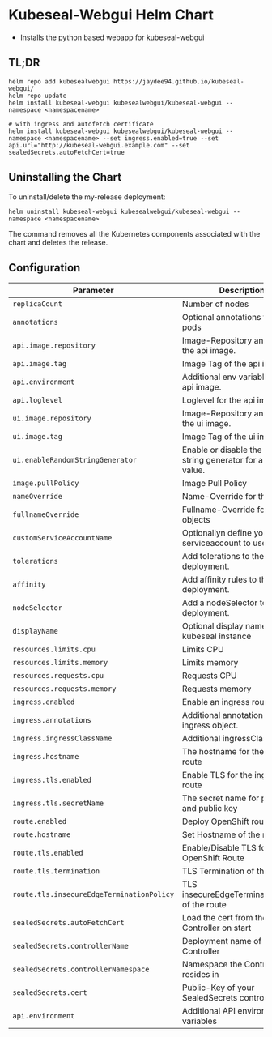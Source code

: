 # Kubeseal-Webgui Helm Chart

* Installs the python based webapp for kubeseal-webgui

## TL;DR
```console
helm repo add kubesealwebgui https://jaydee94.github.io/kubeseal-webgui/
helm repo update
helm install kubeseal-webgui kubesealwebgui/kubeseal-webgui --namespace <namespacename>

# with ingress and autofetch certificate
helm install kubeseal-webgui kubesealwebgui/kubeseal-webgui --namespace <namespacename> --set ingress.enabled=true --set api.url="http://kubeseal-webgui.example.com" --set sealedSecrets.autoFetchCert=true
```

## Uninstalling the Chart

To uninstall/delete the my-release deployment:

```console
helm uninstall kubeseal-webgui kubesealwebgui/kubeseal-webgui --namespace <namespacename>
```

The command removes all the Kubernetes components associated with the chart and deletes the release.

## Configuration

| Parameter                                 | Description                                                       | Default                       |
| ----------------------------------------- | ----------------------------------------------------------------- | ----------------------------- |
| `replicaCount`                            | Number of nodes                                                   | `1`                           |
| `annotations`                             | Optional annotations for the pods                                 | `{}`                          |
| `api.image.repository`                    | Image-Repository and name of the api image.                       | `kubesealwebgui/api`          |
| `api.image.tag`                           | Image Tag of the api image.                                       | `4.2.5`                       |
| `api.environment`                         | Additional env variables for the api image.                       | `{}`                          |
| `api.loglevel`                            | Loglevel for the api image.                                       | `INFO`                        |
| `ui.image.repository`                     | Image-Repository and name of the ui image.                        | `kubesealwebgui/ui`           |
| `ui.image.tag`                            | Image Tag of the ui image.                                        | `4.2.5`                       |
| `ui.enableRandomStringGenerator`          | Enable or disable the random string generator for a secret value. | `false`                       |
| `image.pullPolicy`                        | Image Pull Policy                                                 | `Always`                      |
| `nameOverride`                            | Name-Override for the objects                                     | `""`                          |
| `fullnameOverride`                        | Fullname-Override for the objects                                 | `""`                          |
| `customServiceAccountName`                | Optionallyn define your own serviceaccount to use                 | `true`                        |
| `tolerations`                             | Add tolerations to the deployment.                                | `[]`                          |
| `affinity`                                | Add affinity rules to the deployment.                             | `{}`                          |
| `nodeSelector`                            | Add a nodeSelector to the deployment.                             | `{}`                          |
| `displayName`                             | Optional display name for the kubeseal instance                   | `""`                          |
| `resources.limits.cpu`                    | Limits CPU                                                        | `100m`                        |
| `resources.limits.memory`                 | Limits memory                                                     | `256Mi`                       |
| `resources.requests.cpu`                  | Requests CPU                                                      | `20m`                         |
| `resources.requests.memory`               | Requests memory                                                   | `20m`                         |
| `ingress.enabled`                         | Enable an ingress route                                           | `false`                       |
| `ingress.annotations`                     | Additional annotations for the ingress object.                    | `{}`                          |
| `ingress.ingressClassName`                | Additional ingressClassName.                                      | `""`                          |
| `ingress.hostname`                        | The hostname for the ingress route                                | `kubeseal-webgui.example.com` |
| `ingress.tls.enabled`                     | Enable TLS for the ingress route                                  | `false`                       |
| `ingress.tls.secretName`                  | The secret name for private and public key                        | `""`                          |
| `route.enabled`                           | Deploy OpenShift route                                            | `false`                       |
| `route.hostname`                          | Set Hostname of the route                                         | `""`                          |
| `route.tls.enabled`                       | Enable/Disable TLS for OpenShift Route                            | `true`                        |
| `route.tls.termination`                   | TLS Termination of the route                                      | `""`                          |
| `route.tls.insecureEdgeTerminationPolicy` | TLS insecureEdgeTerminationPolicy of the route                    | `""`                          |
| `sealedSecrets.autoFetchCert`             | Load the cert from the Controller on start                        | `false`                       |
| `sealedSecrets.controllerName`            | Deployment name of the Controller                                 | `sealed-secrets-controller`   |
| `sealedSecrets.controllerNamespace`       | Namespace the Controller resides in                               | `kube-system`                 |
| `sealedSecrets.cert`                      | Public-Key of your SealedSecrets controller                       | `""`                          |
| `api.environment`                         | Additional API environment variables                              | `{}`                          |
